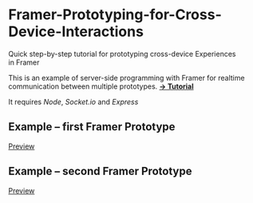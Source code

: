 # Framer-Prototyping-for-Cross-Device-Interactions
Quick step-by-step tutorial for prototyping cross-device Experiences in Framer

This is an example of server-side programming with Framer for realtime communication between multiple prototypes.
**[→ Tutorial](http://medium.com)**


It requires *Node*, *Socket.io* and *Express* 

## Example – first Framer Prototype

[Preview](preview01.gif)

## Example – second Framer Prototype

[Preview](preview_02.gif)
